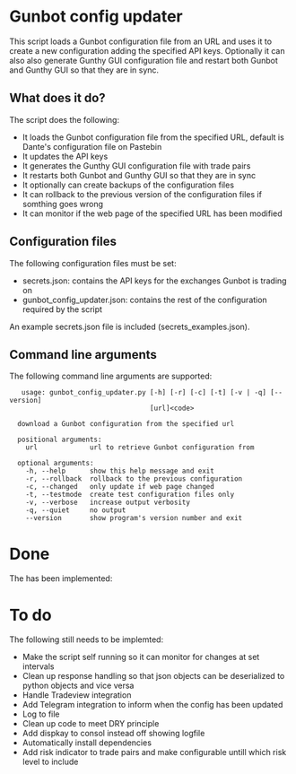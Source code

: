 # Gunbot config updater

This script loads a Gunbot configuration file from an URL and uses it to create a new configuration adding the specified API keys. Optionally it can also also generate Gunthy GUI configuration file and restart both Gunbot and Gunthy GUI so that they are in sync.

## What does it do?

The script does the following:

* It loads the Gunbot configuration file from the specified URL, default is Dante's configuration file on Pastebin
* It updates the API keys
* It generates the Gunthy GUI configuration file with trade pairs
* It restarts both Gunbot and Gunthy GUI so that they are in sync
* It optionally can create backups of the configuration files
* It can rollback to the previous version of the configuration files if somthing goes wrong
* It can monitor if the web page of the specified URL has been modified

## Configuration files

The following configuration files must be set:

* secrets.json: contains the API keys for the exchanges Gunbot is trading on
* gunbot_config_updater.json: contains the rest of the configuration required by the script

An example secrets.json file is included (secrets_examples.json). 

## Command line arguments

The following command line arguments are supported:

```
   usage: gunbot_config_updater.py [-h] [-r] [-c] [-t] [-v | -q] [--version]
                                   [url]<code>

  download a Gunbot configuration from the specified url
 
  positional arguments:
    url             url to retrieve Gunbot configuration from
 
  optional arguments:
    -h, --help      show this help message and exit
    -r, --rollback  rollback to the previous configuration
    -c, --changed   only update if web page changed
    -t, --testmode  create test configuration files only
    -v, --verbose   increase output verbosity
    -q, --quiet     no output
    --version       show program's version number and exit
```

# Done

The has been implemented:

# To do

The following still needs to be implemted:

* Make the script self running so it can monitor for changes at set intervals
* Clean up response handling so that json objects can be deserialized to python objects and vice versa
* Handle Tradeview integration
* Add Telegram integration to inform when the config has been updated
* Log to file
* Clean up code to meet DRY principle
* Add dispkay to consol instead off showing logfile
* Automatically install dependencies
* Add risk indicator to trade pairs and make configurable untill which risk level to include
